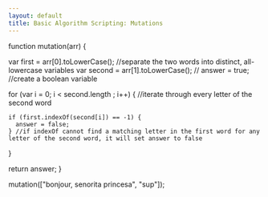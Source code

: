 ```yaml
---
layout: default
title: Basic Algorithm Scripting: Mutations
---
```

function mutation(arr) {
  
  var first = arr[0].toLowerCase(); //separate the two words into distinct, all-lowercase variables
  var second = arr[1].toLowerCase(); //
  answer = true; //create a boolean variable
  
  for (var i = 0; i < second.length ; i++) { //iterate through every letter of the second word
    
    if (first.indexOf(second[i]) == -1) {
      answer = false;
    } //if indexOf cannot find a matching letter in the first word for any letter of the second word, it will set answer to false
  
  }
  
  return answer;
}

mutation(["bonjour, senorita princesa", "sup"]);
